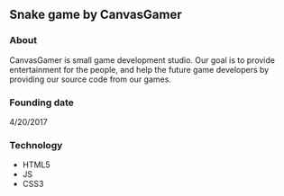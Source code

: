## Snake game by CanvasGamer

### About
CanvasGamer is small game development studio. Our goal is to provide entertainment for the people, and help the future game developers by providing our source code from our games.

### Founding date
4/20/2017

### Technology
+ HTML5
+ JS
+ CSS3
